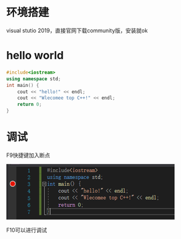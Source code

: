 # 环境搭建

visual stutio 2019，直接官网下载community版，安装就ok

# hello world

```c++
#include<iostream>
using namespace std;
int main() {
	cout << "hello!" << endl;
	cout << "Wlecomee top C++!" << endl;
	return 0;
}
```

# 调试

F9快捷键加入断点

![1582785740029](assets/1582785740029.png)

F10可以进行调试